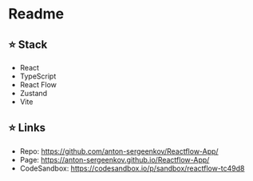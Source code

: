 # Readme

## ⭐️ Stack
- React
- TypeScript
- React Flow
- Zustand
- Vite

## ⭐️ Links
- Repo: https://github.com/anton-sergeenkov/Reactflow-App/
- Page: https://anton-sergeenkov.github.io/Reactflow-App/
- CodeSandbox: https://codesandbox.io/p/sandbox/reactflow-tc49d8
